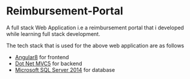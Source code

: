 # Reimbursement-Portal

A full stack Web Application i.e a reimbursement portal that i developed while learning full stack development.






The tech stack that is used for the above web application are as follows

- [Angular8](https://angular.io/)   for frontend
- [Dot Net MVC5](https://docs.microsoft.com/en-us/aspnet/mvc/overview/getting-started/introduction/getting-started)   for backend
- [Microsoft SQL Server 2014](https://docs.microsoft.com/en-us/sql/tutorials/tutorials-for-sql-server-2014?view=sql-server-2014)   for database

